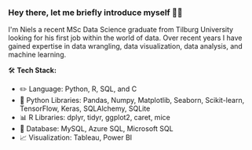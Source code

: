### Hey there, let me briefly introduce myself 👋🏼

I'm Niels a recent MSc Data Science graduate from Tilburg University looking for his first job within the world of data. Over recent years I have gained expertise in data wrangling, data visualization, data analysis, and machine learning.

🛠️ **Tech Stack:** <br/>
- ✏️ Language: Python, R, SQL, and C <br/>
- 🐍 Python Libraries: Pandas, Numpy, Matplotlib, Seaborn, Scikit-learn, TensorFlow, Keras, SQLAlchemy, SQLite <br/>
- 📊 R Libraries: dplyr, tidyr, ggplot2, caret, mice <br/>
- 💾 Database: MySQL, Azure SQL, Microsoft SQL <br/>
- 📈 Visualization: Tableau, Power BI <br/>
